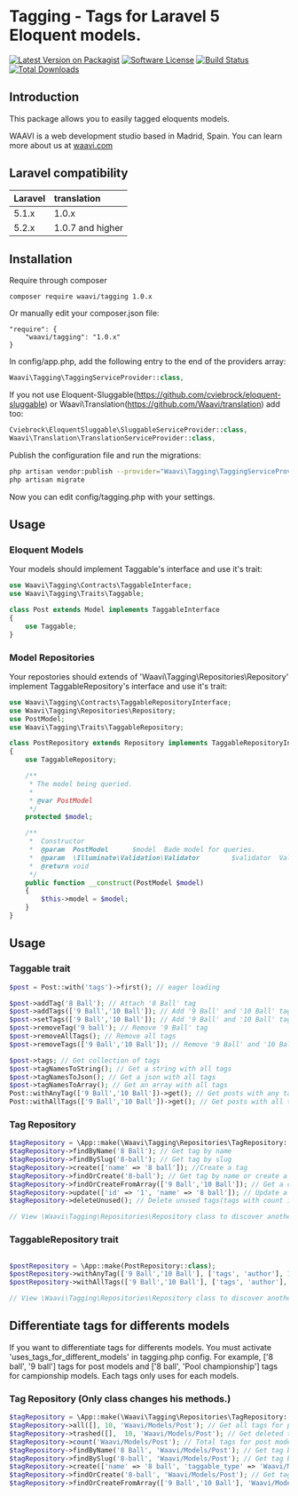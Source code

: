 # Tagging - Tags for Laravel 5 Eloquent models.

[![Latest Version on Packagist](https://img.shields.io/packagist/v/waavi/tagging.svg?style=flat-square)](https://packagist.org/packages/waavi/tagging)
[![Software License](https://img.shields.io/badge/license-MIT-brightgreen.svg?style=flat-square)](LICENSE.md)
[![Build Status](https://img.shields.io/travis/Waavi/tagging/master.svg?style=flat-square)](https://travis-ci.org/Waavi/tagging)
[![Total Downloads](https://img.shields.io/packagist/dt/waavi/tagging.svg?style=flat-square)](https://packagist.org/packages/waavi/tagging)

## Introduction

This package allows you to easily tagged eloquents models.

WAAVI is a web development studio based in Madrid, Spain. You can learn more about us at [waavi.com](http://waavi.com)

## Laravel compatibility

 Laravel  | translation
:---------|:----------
 5.1.x    | 1.0.x
 5.2.x    | 1.0.7 and higher

## Installation

Require through composer

```shell
composer require waavi/tagging 1.0.x
```

Or manually edit your composer.json file:

```shell
"require": {
    "waavi/tagging": "1.0.x"
}
```

In config/app.php, add the following entry to the end of the providers array:

```php
Waavi\Tagging\TaggingServiceProvider::class,
```

If you not use Eloquent-Sluggable(https://github.com/cviebrock/eloquent-sluggable) or Waavi\Translation(https://github.com/Waavi/translation) add too:

```php
Cviebrock\EloquentSluggable\SluggableServiceProvider::class,
Waavi\Translation\TranslationServiceProvider::class,
```

Publish the configuration file and run the migrations:

```bash
php artisan vendor:publish --provider="Waavi\Tagging\TaggingServiceProvider"
php artisan migrate
```

Now you can edit config/tagging.php with your settings.

## Usage

### Eloquent Models

Your models should implement Taggable's interface and use it's trait:

```php
use Waavi\Tagging\Contracts\TaggableInterface;
use Waavi\Tagging\Traits\Taggable;

class Post extends Model implements TaggableInterface
{
    use Taggable;
}
```

### Model Repositories

Your repostories should extends of 'Waavi\Tagging\Repositories\Repository' implement TaggableRepository's interface and use it's trait:

```php
use Waavi\Tagging\Contracts\TaggableRepositoryInterface;
use Waavi\Tagging\Repositories\Repository;
use PostModel;
use Waavi\Tagging\Traits\TaggableRepository;

class PostRepository extends Repository implements TaggableRepositoryInterface
{
    use TaggableRepository;

    /**
     * The model being queried.
     *
     * @var PostModel
     */
    protected $model;

    /**
     *  Constructor
     *  @param  PostModel      $model  Bade model for queries.
     *  @param  \Illuminate\Validation\Validator        $validator  Validator factory
     *  @return void
     */
    public function __construct(PostModel $model)
    {
        $this->model = $model;
    }
}
```

## Usage

### Taggable trait

```php
$post = Post::with('tags')->first(); // eager loading

$post->addTag('8 Ball'); // Attach '8 Ball' tag
$post->addTags(['9 Ball','10 Ball']); // Add '9 Ball' and '10 Ball' tags, also you always can use a string, for example: '9 Ball, 10 Ball'
$post->setTags(['9 Ball','10 Ball']); // Add '9 Ball' and '10 Ball' tags and remove other tags for example '8 ball', also you always can use a string, for example: '9 Ball, 10 Ball'
$post->removeTag('9 ball'); // Remove '9 Ball' tag
$post->removeAllTags(); // Remove all tags
$post->removeTags(['9 Ball','10 Ball']); // Remove '9 Ball' and '10 Ball' tags, also you always can use a string, for example: '9 Ball, 10 Ball'

$post->tags; // Get collection of tags
$post->tagNamesToString(); // Get a string with all tags
$post->tagNamesToJson(); // Get a json with all tags
$post->tagNamesToArray(); // Get an array with all tags
Post::withAnyTag(['9 Ball','10 Ball'])->get(); // Get posts with any tag listed, also you always can use a string, for example: '9 Ball, 10 Ball'
Post::withAllTags(['9 Ball','10 Ball'])->get(); // Get posts with all the tags, also you always can use a string, for example: '9 Ball, 10 Ball'
```

### Tag Repository

```php
$tagRepository = \App::make(\Waavi\Tagging\Repositories\TagRepository::class);
$tagRepository->findByName('8 Ball'); // Get tag by name
$tagRepository->findBySlug('8-ball'); // Get tag by slug
$tagRepository->create(['name' => '8 ball']); //Create a tag
$tagRepository->findOrCreate('8-ball'); // Get tag by name or create a tag if not exists.
$tagRepository->findOrCreateFromArray(['9 Ball','10 Ball']); // Get a collection of tags by name, create a tag if not exists.
$tagRepository->update(['id' => '1', 'name' => '8 ball']); // Update a especific tag
$tagRepository->deleteUnused(); // Delete unused tags(tags with count is zero).

// View \Waavi\Tagging\Repositories\Repository class to discover another methods.
```

### TaggableRepository trait

```php

$postRepository = \App::make(PostRepository::class);
$postRepository->withAnyTag(['9 Ball','10 Ball'], ['tags', 'author'], 10); // Get posts with any tag listed, also you always can use a string, for example: '9 Ball, 10 Ball'
$postRepository->withAllTags(['9 Ball','10 Ball'], ['tags', 'author'], 10); // Get posts with all the tags, also you always can use a string, for example: '9 Ball, 10 Ball'

// View \Waavi\Tagging\Repositories\Repository class to discover another methods.

```

## Differentiate tags for differents models

If you want to differentiate tags for differents models. You must activate 'uses_tags_for_different_models' in tagging.php config. For example, ['8 ball', '9 ball'] tags for post models and ['8 ball', 'Pool championship'] tags for campionship models. Each tags only uses for each models.

### Tag Repository (Only class changes his methods.)

```php
$tagRepository = \App::make(\Waavi\Tagging\Repositories\TagRepository::class);
$tagRepository->all([], 10, 'Waavi/Models/Post'); // Get all tags for post models
$tagRepository->trashed([],  10, 'Waavi/Models/Post'); // Get deleted tsag for post models
$tagRepository->count('Waavi/Models/Post'); // Total tags for post models
$tagRepository->findByName('8 Ball', 'Waavi/Models/Post'); // Get tag by name for post models
$tagRepository->findBySlug('8-ball', 'Waavi/Models/Post'); // Get tag by slug for post models
$tagRepository->create(['name' => '8 ball', 'taggable_type' => 'Waavi/Models/Post']); //Create a tag for post model
$tagRepository->findOrCreate('8-ball', 'Waavi/Models/Post'); // Get tag by name or create a tag for post models if not exists.
$tagRepository->findOrCreateFromArray(['9 Ball','10 Ball'], 'Waavi/Models/Post'); // Get a collection of tags by name, create a tag for post models if not exists.
```